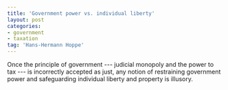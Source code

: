 ```yaml
---
title: 'Government power vs. individual liberty'
layout: post
categories:
- government
- taxation
tag: 'Hans-Hermann Hoppe'
---
```


Once the principle of government --- judicial monopoly and the power to tax --- is incorrectly accepted as just, any notion of restraining government power and safeguarding individual liberty and property is illusory.